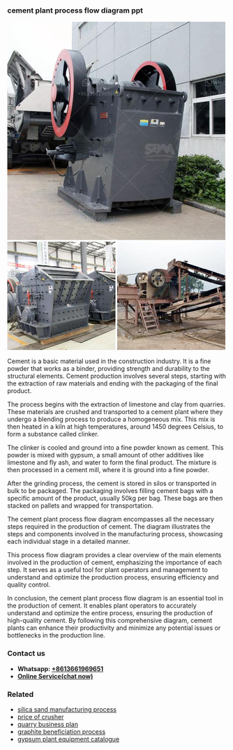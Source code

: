 <h3>cement plant process flow diagram ppt</h3><img src='1704791325.jpg' alt=''><p>Cement is a basic material used in the construction industry. It is a fine powder that works as a binder, providing strength and durability to the structural elements. Cement production involves several steps, starting with the extraction of raw materials and ending with the packaging of the final product.</p><p>The process begins with the extraction of limestone and clay from quarries. These materials are crushed and transported to a cement plant where they undergo a blending process to produce a homogeneous mix. This mix is then heated in a kiln at high temperatures, around 1450 degrees Celsius, to form a substance called clinker.</p><p>The clinker is cooled and ground into a fine powder known as cement. This powder is mixed with gypsum, a small amount of other additives like limestone and fly ash, and water to form the final product. The mixture is then processed in a cement mill, where it is ground into a fine powder.</p><p>After the grinding process, the cement is stored in silos or transported in bulk to be packaged. The packaging involves filling cement bags with a specific amount of the product, usually 50kg per bag. These bags are then stacked on pallets and wrapped for transportation.</p><p>The cement plant process flow diagram encompasses all the necessary steps required in the production of cement. The diagram illustrates the steps and components involved in the manufacturing process, showcasing each individual stage in a detailed manner.</p><p>This process flow diagram provides a clear overview of the main elements involved in the production of cement, emphasizing the importance of each step. It serves as a useful tool for plant operators and management to understand and optimize the production process, ensuring efficiency and quality control.</p><p>In conclusion, the cement plant process flow diagram is an essential tool in the production of cement. It enables plant operators to accurately understand and optimize the entire process, ensuring the production of high-quality cement. By following this comprehensive diagram, cement plants can enhance their productivity and minimize any potential issues or bottlenecks in the production line.</p><h3>Contact us</h3><ul><li><strong>Whatsapp:&nbsp;<a href="https://wa.me/8613661969651">+8613661969651</a></strong></li><li><a href="https://swt.shibang-china.com/?git&amp;zhl&amp;cement plant process flow diagram ppt"><strong>Online Service(chat now)</strong></a></li></ul><h3>Related</h3><ul><li><a href='silica sand manufacturing process.md'>silica sand manufacturing process</a></li><li><a href='price of crusher.md'>price of crusher</a></li><li><a href='quarry business plan.md'>quarry business plan</a></li><li><a href='graphite beneficiation process.md'>graphite beneficiation process</a></li><li><a href='gypsum plant equipment catalogue.md'>gypsum plant equipment catalogue</a></li></ul>